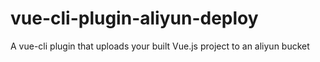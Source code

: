 # vue-cli-plugin-aliyun-deploy
A vue-cli plugin that uploads your built Vue.js project to an aliyun bucket
